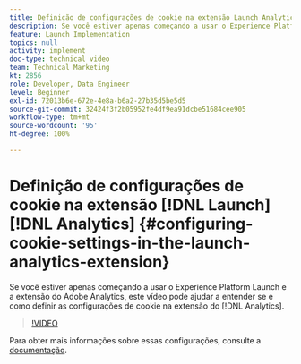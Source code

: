 ```yaml
---
title: Definição de configurações de cookie na extensão Launch Analytics
description: Se você estiver apenas começando a usar o Experience Platform Launch, e a extensão do Adobe Analytics, este vídeo pode ajudar a entender se e como definir as configurações de cookie na extensão do Analytics.
feature: Launch Implementation
topics: null
activity: implement
doc-type: technical video
team: Technical Marketing
kt: 2856
role: Developer, Data Engineer
level: Beginner
exl-id: 72013b6e-672e-4e8a-b6a2-27b35d5be5d5
source-git-commit: 32424f3f2b05952fe4df9ea91dcbe51684cee905
workflow-type: tm+mt
source-wordcount: '95'
ht-degree: 100%

---
```


# Definição de configurações de cookie na extensão [!DNL Launch] [!DNL Analytics] {#configuring-cookie-settings-in-the-launch-analytics-extension}

Se você estiver apenas começando a usar o Experience Platform Launch e a extensão do Adobe Analytics, este vídeo pode ajudar a entender se e como definir as configurações de cookie na extensão do [!DNL Analytics].

>[!VIDEO](https://video.tv.adobe.com/v/27212/?quality=9)

Para obter mais informações sobre essas configurações, consulte a [documentação](https://docs.adobelaunch.com/extension-reference/web/adobe-analytics-extension#cookies).
